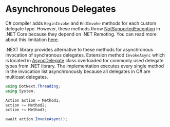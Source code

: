 Asynchronous Delegates
====
C# compiler adds `BeginInvoke` and `EndInvoke` methods for each custom delegate type. However, these methods throw [NotSupportedException](https://docs.microsoft.com/en-us/dotnet/api/system.notsupportedexception) in .NET Core because they depend on .NET Remoting. You can read more about this limitation [here](https://github.com/dotnet/corefx/issues/5940).

.NEXT library provides alternative to these methods for asynchronous invocation of synchronous delegates. Extension method `InvokeAsync` which is located in [AsyncDelegate](xref:DotNext.Threading.AsyncDelegate) class overloaded for commonly used delegate types from .NET library. The implementation executes every single method in the invocation list asynchronously because all delegates in C# are multicast delegates.

```csharp
using DotNext.Threading;
using System;

Action action = Method1;
action += Method2;
action += Method3;

await action.InvokeAsync();
```